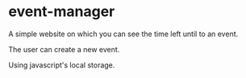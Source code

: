 # event-manager
A simple website on which you can see the time left until to an event.

The user can create a new event.

Using javascript's local storage.

